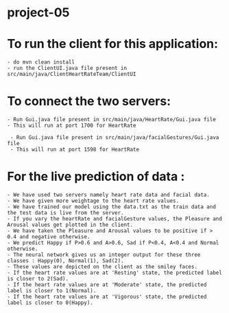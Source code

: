 # project-05
# To run the client for this application:
    - do mvn clean install
    - run the ClientUI.java file present in src/main/java/ClientHeartRateTeam/ClientUI

# To connect the two servers:
    - Run Gui.java file present in src/main/java/HeartRate/Gui.java file
    - This will run at port 1700 for HeartRate

     - Run Gui.java file present in src/main/java/facialGestures/Gui.java file
     - This will run at port 1598 for HeartRate

# For the live prediction of data :
    - We have used two servers namely heart rate data and facial data.
    - We have given more weightage to the heart rate values.
    - We have trained our model using the data.txt as the train data and the test data is live from the server.
    - If you vary the heartRate and facialGesture values, the Pleasure and Arousal values get plotted in the client.
    - We have taken the Pleasure and Arousal values to be positive if > 0.4 and negative otherwise.
    - We predict Happy if P>0.6 and A>0.6, Sad if P<0.4, A<0.4 and Normal otherwise.
    - The neural network gives us an integer output for these three classes : Happy(0), Normal(1), Sad(2).
    - These values are depicted on the client as the smiley faces.
    - If the heart rate values are at 'Resting' state, the predicted label is closer to 2(Sad).
    - If the heart rate values are at 'Moderate' state, the predicted label is closer to 1(Normal).
    - If the heart rate values are at 'Vigorous' state, the predicted label is closer to 0(Happy).

